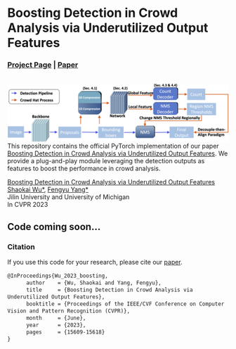 # Boosting Detection in Crowd Analysis via Underutilized Output Features

### [Project Page](https://fredfyyang.github.io/Crowd-Hat/) |   [Paper](https://openaccess.thecvf.com/content/CVPR2023/papers/Wu_Boosting_Detection_in_Crowd_Analysis_via_Underutilized_Output_Features_CVPR_2023_paper.pdf)
<br>

<img src='imgs/pipeline.png' align="right" width=960>  
  

<br><br><br>
This repository contains the official PyTorch implementation of our paper [Boosting Detection in Crowd Analysis via Underutilized Output Features](https://openaccess.thecvf.com/content/CVPR2023/papers/Wu_Boosting_Detection_in_Crowd_Analysis_via_Underutilized_Output_Features_CVPR_2023_paper.pdf). We provide a plug-and-play module leveraging the detection outputs as features to boost the performance in crowd analysis.


[Boosting Detection in Crowd Analysis via Underutilized Output Features](https://openaccess.thecvf.com/content/CVPR2023/papers/Wu_Boosting_Detection_in_Crowd_Analysis_via_Underutilized_Output_Features_CVPR_2023_paper.pdf)  
 [Shaokai Wu*](), [Fengyu Yang*](https://fredfyyang.github.io/)<br>
Jilin University and University of Michigan<br>
 In CVPR 2023


## Code coming soon...

<!-- ## Environment
To setup the environment, please simply run

```bash
conda env create -f environment.yml
conda activate TDIS
```

## Touch and Go Dataset
Data can be downloaded from [Touch and Go Dataset](https://drive.google.com/drive/folders/1NDasyshDCL9aaQzxjn_-Q5MBURRT360B).

### Preprocessing
- Convert Video into frames (within the dataset):
```bash
cd touch_and_go
python extract_frame.py
```

- Sample frames and train/test split(within the TDIS code):
```bash
cd TDIS
python datasets/touch_and_go/generate_train_test.py  
```
We have already provided train/test split of our implementation in the `./datasets/touch_and_go/` folder.

## TDIS Training and Test
We provide training and evaluation scripts under `./scripts`, please check each bash file before running. Or you can run the code below:
- Training
```bash
python train.py --dataroot path/to/the/dataset --name touch_and_go --dataset_mode touch_and_go --model TDIS 
```
The checkpoints will be stored at `./checkpoints/touch_and_go/`

- Test the model
```bash
python test.py --dataroot path/to/the/dataset --name touch_and_go --dataset_mode touch_and_go --model TDIS
```
The test results will be saved to a html file at `./results/touch_and_go/test_latest/index.html` -->

### Citation
If you use this code for your research, please cite our [paper](https://openaccess.thecvf.com/content/CVPR2023/papers/Wu_Boosting_Detection_in_Crowd_Analysis_via_Underutilized_Output_Features_CVPR_2023_paper.pdf).
```
@InProceedings{Wu_2023_boosting,
      author    = {Wu, Shaokai and Yang, Fengyu},
      title     = {Boosting Detection in Crowd Analysis via Underutilized Output Features},
      booktitle = {Proceedings of the IEEE/CVF Conference on Computer Vision and Pattern Recognition (CVPR)},
      month     = {June},
      year      = {2023},
      pages     = {15609-15618}
}
```

<!-- ### Acknowledgments
We thank Xiaofeng Guo and Yufan Zhang for the extensive help with the GelSight sensor, and thank Daniel Geng, Yuexi Du and Zhaoying Pan for the helpful discussions. This work was supported in part by Cisco Systems and Wang Chu Chien-Wen Research Scholarship. -->